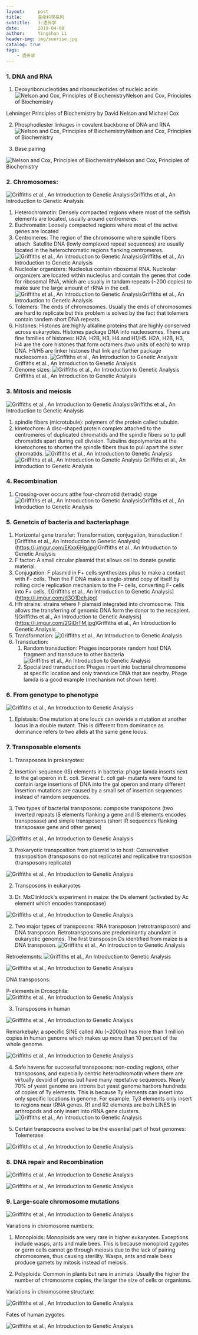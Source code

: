 ```yaml
---
layout:     post
title:      生命科学系列
subtitle:   3-遗传学
date:       2019-04-08
author:     Yingshan Li
header-img: img/sunrise.jpg
catalog: true
tags:
    - 遗传学
---
```


### 1. DNA and RNA

1. Deoxyribonucleotides and ribonucleotides of nucleic acids
![Nelson and Cox, Principles of Biochemistry](https://i.imgur.com/fnqdVGr.jpg)Nelson and Cox, Principles of Biochemistry

Lehninger Principles of Biochemistry by David Nelson and Michael Cox

2. Phosphodiester linkages in covalent backbone of DNA and RNA
![Nelson and Cox, Principles of Biochemistry](https://i.imgur.com/xP4FFqd.jpg)Nelson and Cox, Principles of Biochemistry

3. Base pairing 

![Nelson and Cox, Principles of Biochemistry](https://i.imgur.com/L78tDms.jpg)Nelson and Cox, Principles of Biochemistry

### 2. Chromosomes: 

![Griffiths et al., An Introduction to Genetic Analysis](https://i.imgur.com/9kYhROB.jpg)Griffiths et al., An Introduction to Genetic Analysis

1. Heterochromotin: Densely compacted regions where most of the selfish elements are located, usually around centromeres.
2. Euchromatin: Loosely compacted regions where most of the active genes are located
3. Centromeres: The region of the chromosome where spindle fibers attach. Satellite DNA (lowly complexed repeat sequences) are usually located in the heterochromatic regions flanking centromeres.
	![Griffiths et al., An Introduction to Genetic Analysis](https://i.imgur.com/w6YM4l3.jpg)Griffiths et al., An Introduction to Genetic Analysis
4. Nucleolar organizers: Nucleolus contain ribosomal RNA. Nucleolar organizers are located within nucleolus and contain the genes that code for ribosomal RNA, which are usually in tandam repeats (~200 copies) to make sure the large amount of rRNA in the cell. ![Griffiths et al., An Introduction to Genetic Analysis](https://i.imgur.com/okRhres.jpg)Griffiths et al., An Introduction to Genetic Analysis
5. Tolemers: The ends of chromosomes. Usually the ends of chromosomes are hard to replicate but this problem is solved by the fact that tolemers contain tandem short DNA repeats.
6. Histones: Histones are highly alkaline proteins that are highly conserved across eukaryotes. Histones package DNA into nucleosomes. There are fine families of histones: H2A, H2B, H3, H4 and H1/H5. H2A, H2B, H3, H4 are the core histones that form octamers (two units of each) to wrap DNA. H1/H5 are linker histones that link and further package nucleosomes. ![Griffiths et al., An Introduction to Genetic Analysis](https://i.imgur.com/7L3lO5f.jpg)Griffiths et al., An Introduction to Genetic Analysis
7. Genome sizes: ![Griffiths et al., An Introduction to Genetic Analysis](https://i.imgur.com/llnH5c2.png)Griffiths et al., An Introduction to Genetic Analysis

### 3. Mitosis and meiosis

![Griffiths et al., An Introduction to Genetic Analysis](https://i.imgur.com/xmwDDi5.jpg)Griffiths et al., An Introduction to Genetic Analysis
	
1. spindle fibers (microtubule): polymers of the protein called tububin. 
2. kinetochore: A disc-shaped protein complex attached to the centromeres of duplicated chromatids and the spindle fibers so to pull chromatids apart during cell division. Tubulins depolymerize at the kinetochores to shorten the spindle fibers thus to pull apart the sister chromatids. ![Griffiths et al., An Introduction to Genetic Analysis](https://i.imgur.com/ArzXBnX.jpg) ![Griffiths et al., An Introduction to Genetic Analysis](https://i.imgur.com/urnedIZ.jpg) Griffiths et al., An Introduction to Genetic Analysis

### 4. Recombination

1. Crossing-over occurs atthe four-chromotid (tetrads) stage ![Griffiths et al., An Introduction to Genetic Analysis](https://i.imgur.com/JEqt14n.jpg)Griffiths et al., An Introduction to Genetic Analysis


### 5. Genetcis of bacteria and bacteriaphage

1. Horizontal gene transfer: Transformation, conjugation, transduction ![Griffiths et al., An Introduction to Genetic Analysis] (https://i.imgur.com/EKxx6Hg.jpg)Griffiths et al., An Introduction to Genetic Analysis
2. F factor: A small circular plasmid that allows cell to donate genetic material. 
3. Conjugation: F plasmid in F+ cells synthesizes pilus to make a contact with F- cells. Then the F DNA make a single-strand copy of itself by rolling circle replication mechanism to the F- cells, converting F- cells into F+ cells. ![Griffiths et al., An Introduction to Genetic Analysis] (https://i.imgur.com/d3O1Deh.jpg)
4. Hfr strains: strains where F plamsid integrated into chromosome. This allows the transferring of genomic DNA form the donor to the recepient. ![Griffiths et al., An Introduction to Genetic Analysis] (https://i.imgur.com/2GiDrTM.jpg)Griffiths et al., An Introduction to Genetic Analysis
5. Transformation: ![Griffiths et al., An Introduction to Genetic Analysis](https://i.imgur.com/mMUUaO2.jpg)
6. Transduction: 
	1. Random transduction: Phages incorporate random host DNA fragment and transduce to other bacteria ![Griffiths et al., An Introduction to Genetic Analysis](https://i.imgur.com/5ZmOoL0.jpg) 
	2. Specialized transduction: Phages insert into bacterial chromosome at specific location and only transduce DNA that are nearby. Phage lamda is a good example (mechanism not shown here). 

	
### 6. From genotype to phenotype

![Griffiths et al., An Introduction to Genetic Analysis](https://i.imgur.com/tEjq3gL.jpg)
 
1. Epistasis: One mutation at one loucs can overide a mutation at another locus in a double mutant. This is different from dominance as dominance refers to two allels at the same gene locus. 

### 7. Transposable elements

1. Transposons in prokaryotes:

1. Insertion-sequence (IS) elements in bacteria: phage lamda inserts next to the gal operon in E. coli. Several E. coli gal- mutants were found to contain large insertions of DNA into the gal operon and many different insertion mutations are caused by a small set of insertion sequences instead of ramdom sequences. 

2. Two types of bacterial transposons: composite transposons (two inverted repeats IS elements flanking a gene and IS elements encodes transposase) and simple transposons (short IR sequences flanking transposase gene and other genes)

![Griffiths et al., An Introduction to Genetic Analysis](https://i.imgur.com/yovE3BY.jpg)


3. Prokaryotic transposition from plasmid to to host: Conservative trasnposition (transposons do not replicate) and replicative transposition (transposons replicate)

![Griffiths et al., An Introduction to Genetic Analysis](https://i.imgur.com/ps20Fai.jpg)

2. Transposons in eukaryotes

1. Dr. MxClinktock's experiment in maize: the Ds element (activated by Ac element which encodes transposase)

![Griffiths et al., An Introduction to Genetic Analysis](https://i.imgur.com/qzcjDAt.jpg)

2. Two major types of transposons: RNA transposon (retrotransposon) and DNA transposon. Retrotransposons are predominantly abundant in eukaryotic genomes. The first transposon Ds identified from maize is a DNA transposon.
![Griffiths et al., An Introduction to Genetic Analysis](https://i.imgur.com/dipIW70.jpg)

Retroelemsnts:
![Griffiths et al., An Introduction to Genetic Analysis](https://i.imgur.com/DBHhB4l.jpg)

![Griffiths et al., An Introduction to Genetic Analysis](https://i.imgur.com/UyQQOdj.jpg)

DNA transposons:

P-elements in Drosophila: ![Griffiths et al., An Introduction to Genetic Analysis](https://i.imgur.com/49uOJcH.jpg)

3. Transposons in human

![Griffiths et al., An Introduction to Genetic Analysis](https://i.imgur.com/muIq1QD.jpg)

Remarkebaly: a specific SINE called Alu (~200bp) has more than 1 million copies in human genome which makes up more than 10 percent of the whole genome.

![Griffiths et al., An Introduction to Genetic Analysis](https://i.imgur.com/MQgdRXj.jpg)

4. Safe havens for successful transposons: non-coding regions, other transposons, and expecially centric heterochromotin where there are virtually devoid of genes but have many repetative sequences. Nearly 70% of yeast genome are introns but yeast genome harbors hundreds of copies of Ty elements. This is because Ty elements can insert into only specific locations in genome. For example, Ty3 elements only insert to regions near tRNA genes. R1 and R2 elements are both LINES in arthropods and only insert into rRNA gene clusters. 
![Griffiths et al., An Introduction to Genetic Analysis](https://i.imgur.com/HTA7Q65.jpg)

5. Certain transposons evolved to be the essential part of host genomes: Tolemerase

![Griffiths et al., An Introduction to Genetic Analysis](https://i.imgur.com/0k9HBqO.jpg)


### 8. DNA repair and Recombination

![Griffiths et al., An Introduction to Genetic Analysis](https://i.imgur.com/1WHz0mu.jpg)

![Griffiths et al., An Introduction to Genetic Analysis](https://i.imgur.com/wpCsSh1.jpg)

### 9. Large-scale chromosome mutations

![Griffiths et al., An Introduction to Genetic Analysis](https://i.imgur.com/WTTORHi.jpg) 

Variations in chromosome numbers:

1. Monoploids: Monoploids are very rare in higher eukaryotes. Exceptions include wasps, ants and male bees. This is because monoploid zygotes or germ cells cannot go through meiosis due to the lack of pairing chromosomes, thus causing sterility. Wasps, ants and male bees produce gamets by mitosis instead of meiosis. 

2. Polyploids: Common in plants but rare in animals. Usually the higher the number of chromosome copies, the larger the size of cells or organisms. 

Variations in chromosome structure:

![Griffiths et al., An Introduction to Genetic Analysis](https://i.imgur.com/j4muzT5.jpg)

Fates of human zygotes

![Griffiths et al., An Introduction to Genetic Analysis](https://i.imgur.com/z58ISfo.jpg)